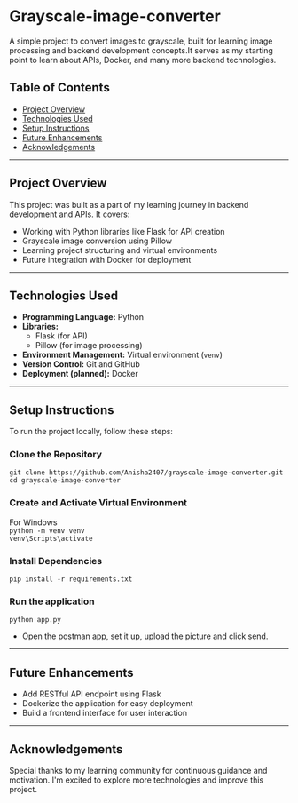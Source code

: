 # Grayscale-image-converter

A simple project to convert images to grayscale, built for learning image processing and backend development concepts.It serves as my starting point to learn about APIs, Docker, and many more backend technologies. 

## Table of Contents
- [Project Overview](#project-overview)
- [Technologies Used](#technologies-used)
- [Setup Instructions](#setup-instructions)
- [Future Enhancements](#future-enhancements)
- [Acknowledgements](#acknowledgements)

---

## Project Overview
This project was built as a part of my learning journey in backend development and APIs. It covers:
- Working with Python libraries like Flask for API creation
- Grayscale image conversion using Pillow
- Learning project structuring and virtual environments
- Future integration with Docker for deployment
  
---

## Technologies Used
- **Programming Language:** Python
- **Libraries:** 
  - Flask (for API)
  - Pillow (for image processing)
- **Environment Management:** Virtual environment (`venv`)
- **Version Control:** Git and GitHub
- **Deployment (planned):** Docker

---

## Setup Instructions
To run the project locally, follow these steps:

### Clone the Repository
`git clone https://github.com/Anisha2407/grayscale-image-converter.git`<br/>
`cd grayscale-image-converter`
### Create and Activate Virtual Environment
For Windows<br/>
`python -m venv venv`<br/>
`venv\Scripts\activate`<br/>
### Install Dependencies
`pip install -r requirements.txt`
### Run the application
`python app.py`<br/>
- Open the postman app, set it up, upload the picture and click send.

---

## Future Enhancements
 - Add RESTful API endpoint using Flask
 - Dockerize the application for easy deployment
 - Build a frontend interface for user interaction

 ---
 
## Acknowledgements
Special thanks to my learning community for continuous guidance and motivation. I'm excited to explore more technologies and improve this project.

